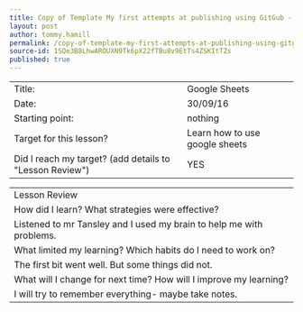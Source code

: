 ```yaml
---
title: Copy of Template My first attempts at publishing using GitGub - Tommy Hamill
layout: post
author: tommy.hamill
permalink: /copy-of-template-my-first-attempts-at-publishing-using-gitgub---tommy-hamill/
source-id: 1SQe3B8LhwAROUXN9Tk6pX22fTBu8v9EtTs4ZSKItTZs
published: true
---
```

<table>
  <tr>
    <td>Title:</td>
    <td>Google Sheets</td>
  </tr>
  <tr>
    <td>Date:</td>
    <td>30/09/16</td>
  </tr>
  <tr>
    <td>Starting point:</td>
    <td>nothing</td>
  </tr>
  <tr>
    <td>Target for this lesson?</td>
    <td>Learn how to use google sheets</td>
  </tr>
  <tr>
    <td>Did I reach my target? 
(add details to "Lesson Review")</td>
    <td>YES</td>
  </tr>
</table>


<table>
  <tr>
    <td>Lesson Review</td>
  </tr>
  <tr>
    <td>How did I learn? What strategies were effective? </td>
  </tr>
  <tr>
    <td>Listened to mr Tansley and I used my brain to help me with problems.</td>
  </tr>
  <tr>
    <td>What limited my learning? Which habits do I need to work on? </td>
  </tr>
  <tr>
    <td>The first bit went well. But some things did not.</td>
  </tr>
  <tr>
    <td>What will I change for next time? How will I improve my learning?</td>
  </tr>
  <tr>
    <td>I will try to remember everything- maybe take notes.</td>
  </tr>
</table>


